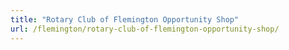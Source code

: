 ```yaml
---
title: "Rotary Club of Flemington Opportunity Shop"
url: /flemington/rotary-club-of-flemington-opportunity-shop/
---
```

